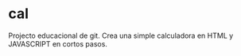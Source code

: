# cal
Projecto educacional de git. Crea una simple calculadora en
HTML y JAVASCRIPT en cortos pasos.
